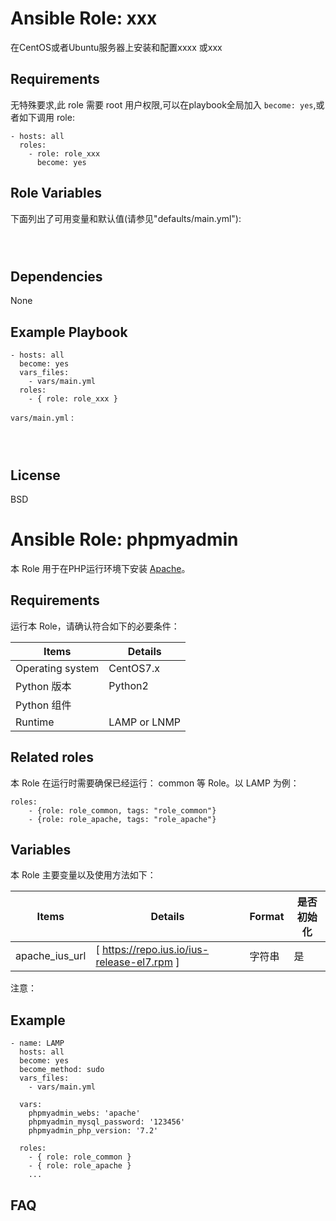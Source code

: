 Ansible Role: xxx
=========

在CentOS或者Ubuntu服务器上安装和配置xxxx 或xxx

Requirements
------------

无特殊要求,此 role 需要 root 用户权限,可以在playbook全局加入 `become: yes`,或者如下调用 role:

```
- hosts: all
  roles:
    - role: role_xxx
      become: yes
```

Role Variables
--------------

下面列出了可用变量和默认值(请参见"defaults/main.yml"):

```



```



Dependencies
------------

None

Example Playbook
----------------

```
- hosts: all
  become: yes
  vars_files:
    - vars/main.yml
  roles:
    - { role: role_xxx }
```

`vars/main.yml` :
```



```

License
-------

BSD

Ansible Role: phpmyadmin
=========

本 Role 用于在PHP运行环境下安装 [Apache](https://www.apache.org/)。

## Requirements

运行本 Role，请确认符合如下的必要条件：

| **Items**      | **Details** |
| ------------------| ------------------|
| Operating system | CentOS7.x |
| Python 版本 | Python2  |
| Python 组件 |    |
| Runtime |  LAMP or LNMP |


## Related roles

本 Role 在运行时需要确保已经运行： common 等 Role。以 LAMP 为例：

```
roles:
    - {role: role_common, tags: "role_common"}
    - {role: role_apache, tags: "role_apache"}
```


## Variables

本 Role 主要变量以及使用方法如下：

| **Items**      | **Details** | **Format**  | **是否初始化** |
| ------------------| ------------------|-----|-----|
| apache_ius_url | [ https://repo.ius.io/ius-release-el7.rpm ] | 字符串 |是|

注意：



## Example

```
- name: LAMP
  hosts: all
  become: yes
  become_method: sudo 
  vars_files:
    - vars/main.yml 
  
  vars:
    phpmyadmin_webs: 'apache'
    phpmyadmin_mysql_password: '123456'
    phpmyadmin_php_version: '7.2'

  roles:
    - { role: role_common }
    - { role: role_apache }
    ...
```

## FAQ


